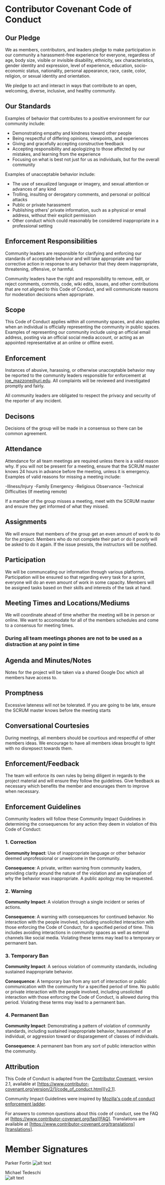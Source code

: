 # Contributor Covenant Code of Conduct

## Our Pledge

We as members, contributors, and leaders pledge to make participation in our
community a harassment-free experience for everyone, regardless of age, body
size, visible or invisible disability, ethnicity, sex characteristics, gender
identity and expression, level of experience, education, socio-economic status,
nationality, personal appearance, race, caste, color, religion, or sexual
identity and orientation.

We pledge to act and interact in ways that contribute to an open, welcoming,
diverse, inclusive, and healthy community.

## Our Standards

Examples of behavior that contributes to a positive environment for our
community include:

* Demonstrating empathy and kindness toward other people
* Being respectful of differing opinions, viewpoints, and experiences
* Giving and gracefully accepting constructive feedback
* Accepting responsibility and apologizing to those affected by our mistakes,
  and learning from the experience
* Focusing on what is best not just for us as individuals, but for the overall
  community

Examples of unacceptable behavior include:

* The use of sexualized language or imagery, and sexual attention or advances of
  any kind
* Trolling, insulting or derogatory comments, and personal or political attacks
* Public or private harassment
* Publishing others' private information, such as a physical or email address,
  without their explicit permission
* Other conduct which could reasonably be considered inappropriate in a
  professional setting

## Enforcement Responsibilities

Community leaders are responsible for clarifying and enforcing our standards of
acceptable behavior and will take appropriate and fair corrective action in
response to any behavior that they deem inappropriate, threatening, offensive,
or harmful.

Community leaders have the right and responsibility to remove, edit, or reject
comments, commits, code, wiki edits, issues, and other contributions that are
not aligned to this Code of Conduct, and will communicate reasons for moderation
decisions when appropriate.

## Scope

This Code of Conduct applies within all community spaces, and also applies when
an individual is officially representing the community in public spaces.
Examples of representing our community include using an official email address,
posting via an official social media account, or acting as an appointed
representative at an online or offline event.

## Enforcement

Instances of abusive, harassing, or otherwise unacceptable behavior may be
reported to the community leaders responsible for enforcement at
joe_mazzone@uri.edu.
All complaints will be reviewed and investigated promptly and fairly.

All community leaders are obligated to respect the privacy and security of the
reporter of any incident.

## Decisons 

Decisions of the group will be made in a consensus so there can be common agreement. 

## Attendance

Attendance for all team meetings are required unless there is a valid reason why. 
If you will not be present for a meeting, ensure that the SCRUM master knows 24 hours in 
advance before the meeting, unless it is emergency. 
Examples of valid reasons for missing a meeting include:

  -Illness/Injury
  -Family Emergency 
  -Religious Observance
  -Technical Difficulties (If meeting remote)

If a mamber of the group misses a meeting, meet with the SCRUM master and ensure they get informed of 
what they missed. 

## Assignments

We will ensure that members of the group get an even amount of work to do for the project. 
Members who do not complete their part or do it poorly will be asked to do it again. If 
the issue presists, the instructors will be notified. 

## Participation

We will be communcating our information through various platforms. Participation will be ensured so that
regarding every task for a sprint, everyone will do an even amount of work in some capacity. Members will
be assigned tasks based on their skills and interests of the task at hand. 

## Meeting Times and Locations/Mediums

We will coordinate ahead of time whether the meeting will be in person or online. 
We want to accomodate for all of the members schedules and come to a consensus for 
meeting times. 
### During all team meetings phones are not to be used as a distraction at any point in time

## Agenda and Minutes/Notes

Notes for the project will be taken via a shared Google Doc which all members have access to. 

## Promptness 

Excessive lateness will not be tolerated. If you are going to be late, ensure the SCRUM master knows 
before the meeting starts 

## Conversational Courtesies 

During meetings, all members should be courtious and respectful of other members ideas. We  encourage to have 
all members ideas brought to light with no disrepsect towards them. 

## Enforcement/Feedback

The team will enforce its own rules by being diligent in regards to the project material and will ensure 
they follow the guidelines. Give feedback as necessary which benefits the member and enourages them to improve
when necessary. 

## Enforcement Guidelines

Community leaders will follow these Community Impact Guidelines in determining
the consequences for any action they deem in violation of this Code of Conduct:

### 1. Correction

**Community Impact**: Use of inappropriate language or other behavior deemed
unprofessional or unwelcome in the community.

**Consequence**: A private, written warning from community leaders, providing
clarity around the nature of the violation and an explanation of why the
behavior was inappropriate. A public apology may be requested.

### 2. Warning

**Community Impact**: A violation through a single incident or series of
actions.

**Consequence**: A warning with consequences for continued behavior. No
interaction with the people involved, including unsolicited interaction with
those enforcing the Code of Conduct, for a specified period of time. This
includes avoiding interactions in community spaces as well as external channels
like social media. Violating these terms may lead to a temporary or permanent
ban.

### 3. Temporary Ban

**Community Impact**: A serious violation of community standards, including
sustained inappropriate behavior.

**Consequence**: A temporary ban from any sort of interaction or public
communication with the community for a specified period of time. No public or
private interaction with the people involved, including unsolicited interaction
with those enforcing the Code of Conduct, is allowed during this period.
Violating these terms may lead to a permanent ban.

### 4. Permanent Ban

**Community Impact**: Demonstrating a pattern of violation of community
standards, including sustained inappropriate behavior, harassment of an
individual, or aggression toward or disparagement of classes of individuals.

**Consequence**: A permanent ban from any sort of public interaction within the
community.

## Attribution

This Code of Conduct is adapted from the [Contributor Covenant][homepage],
version 2.1, available at
[https://www.contributor-covenant.org/version/2/1/code_of_conduct.html][v2.1].

Community Impact Guidelines were inspired by
[Mozilla's code of conduct enforcement ladder][Mozilla CoC].

For answers to common questions about this code of conduct, see the FAQ at
[https://www.contributor-covenant.org/faq][FAQ]. Translations are available at
[https://www.contributor-covenant.org/translations][translations].

[homepage]: https://www.contributor-covenant.org
[v2.1]: https://www.contributor-covenant.org/version/2/1/code_of_conduct.html
[Mozilla CoC]: https://github.com/mozilla/diversity
[FAQ]: https://www.contributor-covenant.org/faq
[translations]: https://www.contributor-covenant.org/translations

# Member Signatures
Parker Fortin 
![alt text](https://github.com/m-tedeschi/ez-resume/blob/main/images/parker%20signature.jpg)


Michael Tedeschi<br>
![alt text](https://github.com/m-tedeschi/ez-resume/blob/main/images/mt-signature.png)
